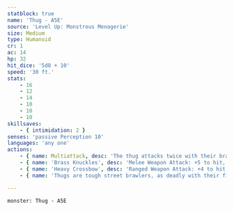```yaml
---
statblock: true
name: 'Thug - A5E'
source: 'Level Up: Monstrous Menagerie'
size: Medium
type: Humanoid
cr: 1
ac: 14
hp: 32
hit_dice: '5d8 + 10'
speed: '30 ft.'
stats:
    - 16
    - 12
    - 14
    - 10
    - 10
    - 10
skillsaves:
    - { intimidation: 2 }
senses: 'passive Perception 10'
languages: 'any one'
actions:
    - { name: Multiattack, desc: 'The thug attacks twice with their brass knuckles.' }
    - { name: 'Brass Knuckles', desc: 'Melee Weapon Attack: +5 to hit, reach 5 ft., one target. Hit: 5 (1d4 + 3) bludgeoning damage. If this damage reduces the target to 0 hit points, it is unconscious and stable.' }
    - { name: 'Heavy Crossbow', desc: 'Ranged Weapon Attack: +4 to hit, range 100/400 feet, one target. Hit: 7 (1d10 + 2) piercing damage.' }
    - { name: 'Thugs are tough street brawlers, as deadly with their fists as with weapons', desc: "Thieves' guilds and villainous nobles employ thugs to collect money and exert power. Merchants and nobles hire thugs to guard warehouses and shops." }

---
```

```statblock
monster: Thug - A5E
```
